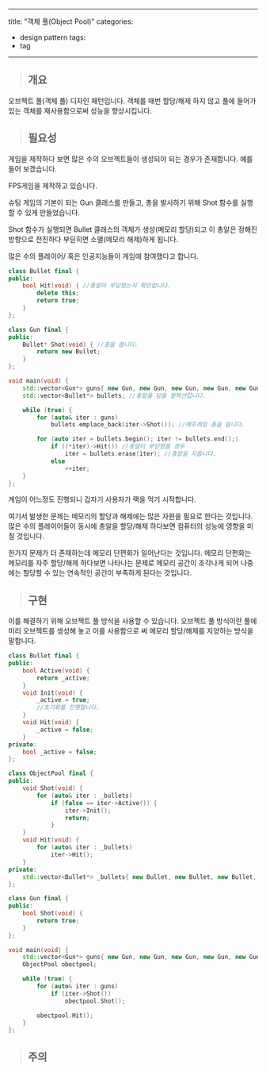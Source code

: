 
---
title: "객체 풀(Object Pool)"
categories:
  - design pattern
tags:
  - tag
---

> ## 개요

오브젝트 풀(객체 풀) 디자인 패턴입니다.
객체를 매번 할당/해제 하지 않고 풀에 들어가 있는 객체를 재사용함으로써 성능을 향상시킵니다.
> ## 필요성

게임을 제작하다 보면 많은 수의 오브젝트들이 생성되야 되는 경우가 존재합니다.
예를 들어 보겠습니다.

FPS게임을 제작하고 있습니다.

슈팅 게임의 기본이 되는 Gun 클래스를 만들고,
총을 발사하기 위해 Shot 함수를 실행 할 수 있게 만들었습니다.

Shot 함수가 실행되면 Bullet 클래스의 객체가 생성(메모리 할당)되고 이 총알은
정해진 방향으로 전진하다 부딛히면 소멸(메모리 해제)하게 됩니다.

많은 수의 플레이어/ 혹은 인공지능들이 게임에 참여했다고 합니다.
```cpp
class Bullet final {
public:
	bool Hit(void) { //총알이 부딛혔는지 확인합니다.
		delete this;
		return true;
	}
};
```
```cpp
class Gun final {
public:
	Bullet* Shot(void) { //총을 쏩니다.
		return new Bullet;
	}
};
```
```cpp
void main(void) {
	std::vector<Gun*> guns{ new Gun, new Gun, new Gun, new Gun, new Gun }; //총이 5개 있습니다.
	std::vector<Bullet*> bullets; //총알을 담을 컬렉션입니다.

	while (true) {
		for (auto& iter : guns)
			bullets.emplace_back(iter->Shot()); //매프레임 총을 쏩니다.

		for (auto iter = bullets.begin(); iter != bullets.end();)
			if ((*iter)->Hit()) //총알이 부딛혔을 경우
				iter = bullets.erase(iter); //총알을 지웁니다.
			else
				++iter;
	}
};
```
게임이 어느정도 진행되니 갑자기 사용자가 랙을 먹기 시작합니다.

여기서 발생한 문제는
메모리의 할당과 해제에는 많은 자원을 필요로 한다는 것입니다.
많은 수의 플레이어들이 동시에 총알을 할당/해제 하다보면 컴퓨터의 성능에 영향을 미칠 것입니다.

한가지 문제가 더 존재하는데
메모리 단편화가 일어난다는 것입니다. 메모리 단편화는 메모리를 자주 할당/해제 하다보면 나타나는 문제로
메모리 공간이 조각나게 되어 나중에는 할당할 수 있는 연속적인 공간이 부족하게 된다는 것입니다.
> ## 구현

이를 해결하기 위해 오브젝트 풀 방식을 사용할 수 있습니다.
오브젝트 풀 방식이란 풀에 미리 오브젝트를 생성해 놓고 이를 사용함으로 써
메모리 할당/해제를 지양하는 방식을 말합니다.
```cpp
class Bullet final {
public:
	bool Active(void) {
		return _active;
	}
	void Init(void) {
		_active = true;
		//초기화를 진행합니다.
	}
	void Hit(void) {
		_active = false;
	}
private:
	bool _active = false;
};
```
```cpp
class ObjectPool final {
public:
	void Shot(void) {
		for (auto& iter : _bullets)
			if (false == iter->Active()) {
				iter->Init();
				return;
			}
	}
	void Hit(void) {
		for (auto& iter : _bullets)
			iter->Hit();
	}
private:
	std::vector<Bullet*> _bullets{ new Bullet, new Bullet, new Bullet, new Bullet, new Bullet };
};
```
```cpp
class Gun final {
public:
	bool Shot(void) {
		return true;
	}
};
```
```cpp
void main(void) {
	std::vector<Gun*> guns{ new Gun, new Gun, new Gun, new Gun, new Gun };
	ObjectPool obectpool;

	while (true) {
		for (auto& iter : guns)
			if (iter->Shot())
				obectpool.Shot();

		obectpool.Hit();
	}
};
```
> ## 주의
